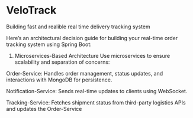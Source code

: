 # VeloTrack
Building fast and realible real time  delivery tracking system

Here’s an architectural decision guide for building your real-time order tracking system using Spring Boot:

1. Microservices-Based Architecture
 Use microservices to ensure scalability and separation of concerns:

  Order-Service:  Handles order management, status updates, and interactions with MongoDB for persistence.

  Notification-Service: Sends real-time updates to clients using WebSocket.
  
  Tracking-Service: Fetches shipment status from third-party logistics APIs and updates the Order-Service
